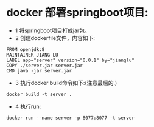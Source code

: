 # docker 部署springboot项目:
* 1 将springboot项目打成jar包。
* 2 创建dockerfile文件，内容如下:
```$xslt
FROM openjdk:8
MAINTAINER JIANG LU
LABEL app="server" version="0.0.1" by="jianglu"
COPY ./server.jar server.jar
CMD java -jar server.jar
```
* 3 执行docker build命令如下:(注意最后的.)
```
docker build -t server .
```
* 4 执行run:
```$xslt
docker run --name server -p 8077:8077 -t server
```
